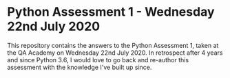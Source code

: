 # Python Assessment 1 - Wednesday 22nd July 2020

This repository contains the answers to the Python Assessment 1, taken at the QA Academy on Wednesday 22nd July 2020. In retrospect after 4 years and since Python 3.6, I would love to go back and re-author this assessment with the knowledge I've built up since.